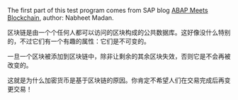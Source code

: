 The first part of this test program comes from SAP blog [ABAP Meets Blockchain](https://blogs.sap.com/2018/03/03/abap-meets-blockchain/), author: Nabheet Madan.

区块链是由一个个任何人都可以访问的区块构成的公共数据库。这好像没什么特别的，不过它们有一个有趣的属性：它们是不可变的。

一旦一个区块被添加到区块链中，除非让剩余的其余区块失效，否则它是不会再被改变的。

这就是为什么加密货币是基于区块链的原因。你肯定不希望人们在交易完成后再变更交易！